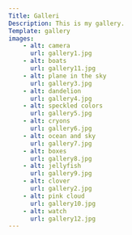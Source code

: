 ```yaml
---
Title: Galleri
Description: This is my gallery.
Template: gallery
images:
    - alt: camera
      url: gallery1.jpg
    - alt: boats
      url: gallery11.jpg
    - alt: plane in the sky
      url: gallery3.jpg
    - alt: dandelion
      url: gallery4.jpg  
    - alt: speckled colors
      url: gallery5.jpg
    - alt: cryons
      url: gallery6.jpg         
    - alt: ocean and sky
      url: gallery7.jpg
    - alt: boxes
      url: gallery8.jpg         
    - alt: jellyfish
      url: gallery9.jpg  
    - alt: clover
      url: gallery2.jpg   
    - alt: pink cloud
      url: gallery10.jpg   
    - alt: watch
      url: gallery12.jpg   
---
```

